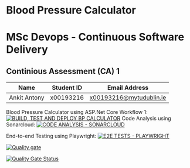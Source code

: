# Blood Pressure Calculator
# MSc Devops - Continuous Software Delivery
## Continious Assessment (CA) 1

| Name | Student ID | Email Address |
| ---- | ---------- | ------------- |
| Ankit Antony | x00193216 | x00193216@mytudublin.ie |

Blood Pressure Calculator using ASP.Net Core
Workflow 1: [![BUILD, TEST AND DEPLOY BP CALCULATOR](https://github.com/ankit-antony-devops/BPCalculator-CA1/actions/workflows/bp_calc_build_test_deploy.yml/badge.svg)](https://github.com/ankit-antony-devops/BPCalculator-CA1/actions/workflows/bp_calc_build_test_deploy.yml)
Code Analysis using Sonarcloud: [![CODE ANALYSIS - SONARCLOUD](https://github.com/ankit-antony-devops/BPCalculator-CA1/actions/workflows/code_analysis_sonarcloud.yml/badge.svg)](https://github.com/ankit-antony-devops/BPCalculator-CA1/actions/workflows/code_analysis_sonarcloud.yml)

End-to-end Testing using Playwright: [![E2E TESTS - PLAYWRIGHT](https://github.com/ankit-antony-devops/BPCalculator-CA1/actions/workflows/e2e_tests_playwright.yml/badge.svg)](https://github.com/ankit-antony-devops/BPCalculator-CA1/actions/workflows/e2e_tests_playwright.yml)

[![Quality gate](https://sonarcloud.io/api/project_badges/quality_gate?project=ankit-antony-devops_BPCalculator-CA1)](https://sonarcloud.io/summary/new_code?id=ankit-antony-devops_BPCalculator-CA1)

[![Quality Gate Status](https://sonarcloud.io/api/project_badges/measure?project=ankit-antony-devops_BPCalculator-CA1&metric=alert_status)](https://sonarcloud.io/summary/new_code?id=ankit-antony-devops_BPCalculator-CA1)
